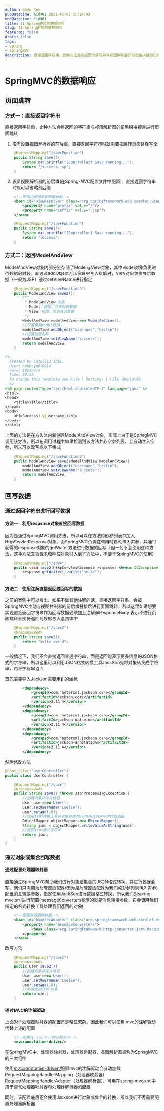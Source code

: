 ```yaml
---
author: Boyu Ren
pubDatetime: &id001 2021-03-05 15:27:43
modDatetime: *id001
title: 11-SpringMVC的数据响应
slug: 11-SpringMVC的数据响应
featured: false
draft: false
tags:
- Spring
- SpringMVC
description: 直接返回字符串，此种方法会将返回的字符串与视图解析器的前后缀拼接后进行页面跳转
---
```


# SpringMVC的数据响应

## 页面跳转

### 方式一：直接返回字符串

直接返回字符串，此种方法会将返回的字符串与视图解析器的前后缀拼接后进行页面跳转

1. 没有设置视图解析器的前后缀，直接返回字符串时就需要把跳转页面路径写全
```java
    @RequestMapping("/saveFunction")
    public String save(){
        System.out.println("(Controller) Save running...");
        return "/success.jsp";
    }
```

2. 设置视图解析器的前后缀(在Spring-MVC配置文件中配置)，直接返回字符串时就可以省略前后缀

```xml
    <!--配置内部资源视图解析器-->
    <bean id="viewResolver" class="org.springframework.web.servlet.view.InternalResourceViewResolver">
        <property name="prefix" value="/"/>
        <property name="suffix" value=".jsp"/>
    </bean>
```

```java
    @RequestMapping("/saveFunction")
    public String save(){
        System.out.println("(Controller) Save running...");
        return "success";
    }
```

### 方式二：返回ModelAndView

ModelAndView对象内部分别存储了Model与View对象，其中Model对象负责进行数据的封装，即通过addObject方法像其中写入键值对，View对象负责展示数据（一般为JSP）通过setViewName进行指定

```java
    @RequestMapping("/saveFunction2")
    public ModelAndView save2(){
        /**
         * ModelAndView 对象
         * Model：模型，负责封装数据
         * View：视图，负责展示数据
         */
        ModelAndView modelAndView=new ModelAndView();
        //设置模型model数据
        modelAndView.addObject("username","Leslie");
        //设置视图名称
        modelAndView.setViewName("success");
        return modelAndView;
    }
```

```jsp
<%--
  Created by IntelliJ IDEA.
  User: renboyu010214
  Date: 2021/3/3
  Time: 22:55
  To change this template use File | Settings | File Templates.
--%>
<%@ page contentType="text/html;charset=UTF-8" language="java" %>
<html>
<head>
    <title>Title</title>
</head>
<body>
    <h1>Success! ${username}</h1>
</body>
</html>
```

上面的方法是在方法体内新创建ModelAndView对象，实际上由于是SpringMVC调用该方法，所以在调用过程中如果检测到该方法并非空参列表，会自动注入空参，所以可以改写成以下格式

```java
    @RequestMapping("/saveFunction2")
    public ModelAndView save2(ModelAndView modelAndView){
        modelAndView.addObject("username","Leslie");
        modelAndView.setViewName("success");
        return modelAndView;
    }
```

## 回写数据


### 通过返回字符串进行回写数据

#### 方法一：利用response对象直接回写数据

因为是通过SpringMVC调用方法，所以可以在方法的形参列表中加入HttpServletResponse对象，由SpringMVC负责在调用时自动传入实参，并通过获得的response对象的getWriter方法进行数据的回写（但一般不会使用这种方法，这种方法又将请求和响应对象引入到了方法中，不便于SpringMVC的使用）

```java
    @RequestMapping("/save")
    public void save2(HttpServletResponse response) throws IOException {
        response.getWriter().write("hello");
    }
```

#### 方法二：使用注解直接返回要回写的数据

之前的案例中可以看出，如果不做其他注解的话，直接返回字符串，会被SpringMVC主动与视图控制器的前后缀拼接后进行页面跳转，所以这里如果想要实现直接返回字符串作为回写数据必须加上注解@ResponseBody 表示不进行页面跳转直接将返回的数据写入返回体中

```java
    @RequestMapping("/save2")
    @ResponseBody
    public String save(){
        return "hello world";
    }
```

一般情况下，我们不会直接返回普通字符串，而是返回能表示更多信息的JSON格式的字符串，所以这里可以利用JSON格式转换工具JackSon先将对象转换成字符串，再将字符串返回

首先需要导入Jackson需要用到的坐标
```xml
        <dependency>
            <groupId>com.fasterxml.jackson.core</groupId>
            <artifactId>jackson-core</artifactId>
            <version>2.11.4</version>
        </dependency>
        <dependency>
            <groupId>com.fasterxml.jackson.core</groupId>
            <artifactId>jackson-databind</artifactId>
            <version>2.11.4</version>
        </dependency>
        <dependency>
            <groupId>com.fasterxml.jackson.core</groupId>
            <artifactId>jackson-annotations</artifactId>
            <version>2.11.4</version>
        </dependency>
```

然后修改方法

```java
@Controller("userController")
public class UserController {

    @RequestMapping("/save")
    @ResponseBody
    public String save() throws JsonProcessingException {
        //创建对象并存入信息
        User user=new User();
        user.setUsername("Lselie");
        user.setAge(18);
        //使用json转换工具将对象转换为JSON格式的字符串然后返回
        ObjectMapper objectMapper=new ObjectMapper();
        String json = objectMapper.writeValueAsString(user);
        //返回json格式字符串
        return json;
    }
}
```


### 通过对象或集合回写数据


#### 通过配置处理器映射器
直接通过SpringMVC帮助我们进行对象或集合的JSON格式转换，并进行数据会写。我们只需要为处理器适配器(因为是处理器适配器为我们的形参列表传入实参)配置消息转换参数，指定使用JackSon进行数据格式转换，所以我们对spring-mvc.xml进行配置(messageConverters表示的就是消息转换参数，它会调用我们指定的格式转换工具处理我们返回的对象)

```xml
    <!--配置处理器映射器-->
    <bean id="handlerAdapter" class="org.springframework.web.servlet.mvc.method.annotation.RequestMappingHandlerAdapter">
        <property name="messageConverters">
            <bean class="org.springframework.http.converter.json.MappingJackson2HttpMessageConverter"/>
        </property>
    </bean>
```

改写方法

```java
    @RequestMapping("/save2")
    @ResponseBody
    public User save2(){
        //创建对象并存入信息
        User user=new User();
        user.setUsername("Lselie");
        user.setAge(18);
        //直接返回User对象
        return user;
    }
```

#### 通过MVC的注解驱动

上面对于处理器映射器的配置还是略显繁杂，因此我们可以使用 mvc的注解驱动代替上述的配置

```xml
    <!--配置spring-mvc的注解驱动-->
    <mvc:annotation-driven/>
```

在SpringMVC中，处理器映射器，处理器适配器，视图解析器被称为SpringMVC的三大组件

使用<mvc:annotation-driven/>配置mvc的注解驱动会自动加载RequestMappingHandlerMapping（处理器映射器）RequestMappingHandlerAdapter（处理器解析器），可用在spring-mvc.xml中用于替代处理器映射器和处理器解析器的配置

同时，该配置底层还会使用Jackson进行对象或集合的转换，所以我们不再需要配置处理器解析器
